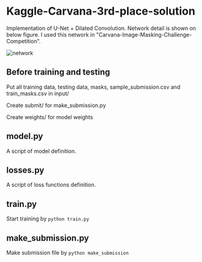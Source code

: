 # Kaggle-Carvana-3rd-place-solution

Implementation of U-Net + Dilated Convolution. Network detail is shown on below figure.
I used this network in "Carvana-Image-Masking-Challenge-Competition".

![network](https://github.com/lyakaap/Kaggle-Carvana-3rd-place-solution/blob/master/network.png)

## Before training and testing
Put all training data, testing data, masks, sample_submission.csv and train_masks.csv in input/

Create submit/ for make_submission.py

Create weights/ for model weights

## model.py
A script of model definition.

## losses.py
A script of loss functions definition.

## train.py
Start training by ```python train.py```

## make_submission.py
Make submission file by ```python make_submission```
